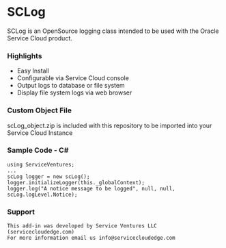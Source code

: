 SCLog
======

SCLog is an OpenSource logging class intended to be used with the Oracle Service Cloud product.  

### Highlights
- Easy Install 
- Configurable via Service Cloud console
- Output logs to database or file system
- Display file system logs via web browser


### Custom Object File
scLog_object.zip is included with this repository to be imported into your Service Cloud Instance
    
### Sample Code - C# #
    using ServiceVentures;
    ...
    scLog logger = new scLog();
    logger.initializeLogger(this._globalContext);
    logger.log("A notice message to be logged", null, null, scLog.logLevel.Notice);
    
### Support
	This add-in was developed by Service Ventures LLC (servicecloudedge.com) 
	For more information email us info@servicecloudedge.com